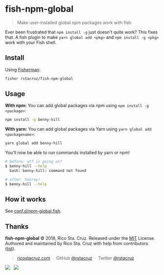 # fish-npm-global

> Make user-installed global npm packages work with fish

Ever been frustrated that `npm install -g` just doesn't quite work? This fixes that. A fish plugin to make `yarn global add <pkg>` and `npm install -g <pkg>` work with your Fish shell.

## Install

Using [Fisherman](https://github.com/fisherman/fisherman):

```sh
fisher rstacruz/fish-npm-global
```

## Usage

__With npm:__ You can add global packages via npm using `npm install -g <package>`:

```sh
npm install -g benny-hill
```

__With yarn:__ You can add global packages via Yarn using `yarn global add <packagename>`:

```sh
yarn global add benny-hill
```

You'll now be able to run commands installed by yarn or npm!

```sh
# before: wtf is going on?
$ benny-hill --help
  bash: benny-hill: command not found

# after: hooray!
$ benny-hill --help
```

## How it works

See [conf.d/npm-global.fish](conf.d/npm-global.fish).

## Thanks

**fish-npm-global** © 2018, Rico Sta. Cruz. Released under the [MIT] License.<br>
Authored and maintained by Rico Sta. Cruz with help from contributors ([list][contributors]).

> [ricostacruz.com](http://ricostacruz.com) &nbsp;&middot;&nbsp;
> GitHub [@rstacruz](https://github.com/rstacruz) &nbsp;&middot;&nbsp;
> Twitter [@rstacruz](https://twitter.com/rstacruz)

[![](https://img.shields.io/github/followers/rstacruz.svg?style=social&label=@rstacruz)](https://github.com/rstacruz) &nbsp;
[![](https://img.shields.io/twitter/follow/rstacruz.svg?style=social&label=@rstacruz)](https://twitter.com/rstacruz)

[MIT]: http://mit-license.org/
[contributors]: http://github.com/rstacruz/fish-npm-install-g/contributors
